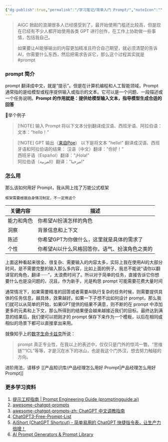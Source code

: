 ```yaml
---
{"dg-publish":true,"permalink":"/学习笔记/简单入门 Prompt/","noteIcon":"","created":"2023-08-26T10:43:28.521+08:00"}
---
```



>AIGC 掀起的浪潮很多人已经感受到了，最开始使用门槛还比较高，但是现在已经有不少人都开始使用各类 GPT 进行创作，在工作上协助做一些事情，包括我自己。
>
>如果要让AI能够输出的内容更加精准且符合自己期望，就必须清楚的告诉AI，你需要什么东西，然后把需求告诉它，那么这个过程其实就是 #prompt

### prompt 简介
prompt 翻译成中文，就是“提示”。但是在计算机编程和人工智能领域，Prompt 通常指的是给模型或程序提供输入或指示的文本。它可以是一个问题、一段描述或一个任务说明。**Prompt 的作用就是：提供给模型输入文本，指导模型生成合适的回答**

🌰举个例子
> [!NOTE] 输入 Prompt
>将以下文本分别翻译成汉语、西班牙语、阿拉伯语：  
文本：“hello！”

> [!NOTE] GPT 输出（[来自Poe](https://poe.com/)）
>以下是将文本 "hello!" 翻译成汉语、西班牙语和阿拉伯语的结果：
>汉语（中文）翻译："你好！"  
西班牙语（Español）翻译："¡Hola!"  
阿拉伯语（العربية）翻译："مرحبا!"

### 怎么用
那么该如何用好 Prompt，我从网上找了万能公式框架

	框架需要根据自身情况制定，不一定用这个

| 关键内容   | 描述                                           |
| ---------- | ---------------------------------------------- |
| 能力和角色 | 你希望AI扮演怎样的角色                         |
| 洞察       | 背景信息和上下文                               |
| 陈述       | 你希望GPT为你做什么，这里就是具体的需求了      |
| 个性       | 你希望AI以什么风格回答你，语气、扮演角色之类的 |

上面这种看起来很全、很复杂、需要输入的内容太多，实际上我在使用AI的大部分时间，是不需要完整的输入那么多内容，比如上面的例子，我总不能说“请你以翻译官的角色，翻译······”，太浪费时间了。所以对于简单的任务，直接告诉它你想要什么也是没问题的，况且，作为新手，光是构思 prompt 可能需要花费大量时间

通常情况下，如果需要精准的回答或者需要AI执行复杂的任务时候，则需要提供具体的任务信息，越具体，效果越好。如果一下子想不出如何设计 prompt，那么我们就可以从简单的开始，如果GPT提供的结果不满意，则不断的在 prompt 中添加更多的元素和上下文，那么所得到的结果便会越来越接近我们的目标。最终达到满意的结果后，我们便可以把刚才的 prompt 保存下来作为一个模板，以后在相同或相似的场景下都可以直接拿出来用。


就像知乎上的[数字生命卡兹克](https://www.zhihu.com/people/zhang-ren-jie-77)所说：
>prompt 真正专业性，在我以上的表述中，仅仅只是门外的惊鸿一瞥。“思维链”“ICL”等等，才是沉在水下的冰山，也是我这个门外汉，想去努力触碰的方向。  

进阶用法，请移步 [[产品知识库/产品经理怎么用好 Prompt\|产品经理怎么用好 Prompt]]

### 更多学习资料
1. [提示工程指南 | Prompt Engineering Guide (promptingguide.ai)](https://www.promptingguide.ai/zh)
2. [awesome-chatgpt-prompts](https://github.com/f/awesome-chatgpt-prompts)
3. [awesome-chatgpt-prompts-zh: ChatGPT 中文调教指南](https://github.com/PlexPt/awesome-chatgpt-prompts-zh)
4. [ChatGPT3-Free-Prompt-List](https://github.com/mattnigh/ChatGPT3-Free-Prompt-List)
5. [AiShort (ChatGPT Shortcut) - 简单易用的 ChatGPT 快捷指令表，让生产力倍增！](https://www.aishort.top/)
6. [AI Prompt Generators & Prompt Library](https://hero.page/ai-prompts)